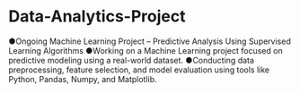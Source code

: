 # Data-Analytics-Project
●Ongoing Machine Learning Project – Predictive Analysis Using Supervised Learning Algorithms 
●Working on a Machine Learning project focused on predictive modeling using a real-world dataset. 
●Conducting data preprocessing, feature selection, and model evaluation using tools  like Python, Pandas, Numpy, and Matplotlib.
